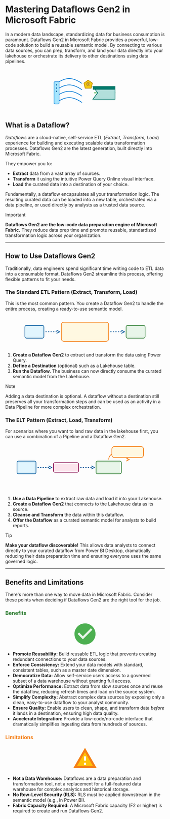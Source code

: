 # Mastering Dataflows Gen2 in Microsoft Fabric

In a modern data landscape, standardizing data for business consumption is paramount. Dataflows Gen2 in Microsoft Fabric provides a powerful, low-code solution to build a reusable semantic model. By connecting to various data sources, you can prep, transform, and land your data directly into your lakehouse or orchestrate its delivery to other destinations using data pipelines.

<br>

<div align="center">
<svg width="200" height="120" viewBox="0 0 200 120" fill="none" xmlns="http://www.w3.org/2000/svg">
<path d="M10 30 C 40 10, 60 10, 90 30" stroke="#0078D4" stroke-width="2" fill="none" stroke-linecap="round"/>
<path d="M10 50 C 40 30, 60 30, 90 50" stroke="#0078D4" stroke-width="2" fill="none" stroke-linecap="round"/>
<path d="M10 70 C 40 50, 60 50, 90 70" stroke="#0078D4" stroke-width="2" fill="none" stroke-linecap="round"/>
<path d="M10 90 C 40 70, 60 70, 90 90" stroke="#0078D4" stroke-width="2" fill="none" stroke-linecap="round"/>
<rect x="2" y="25" width="16" height="70" rx="3" fill="#A7E6FF" stroke="#0078D4" stroke-width="1.5"/>
<circle cx="10" cy="35" r="2" fill="#005A9E"/>
<circle cx="10" cy="45" r="2" fill="#005A9E"/>
<circle cx="10" cy="55" r="2" fill="#005A9E"/>
<g transform="translate(95, 20)">
<path d="M15 0 L28.392 9.392 L24.392 25.608 L5.608 25.608 L1.608 9.392 Z" fill="#F2C811" stroke="#BF8B00" stroke-width="2"/>
<circle cx="15" cy="12.5" r="5" fill="white" stroke="#BF8B00" stroke-width="2"/>
<path d="M13 10.5 L17 14.5 M17 10.5 L13 14.5" stroke="#BF8B00" stroke-width="2.5" stroke-linecap="round"/>
</g>
<path d="M130 60 C 160 60, 160 60, 190 60" stroke="#4CAF50" stroke-width="3" fill="none" stroke-linecap="round" stroke-dasharray="5 5"/>
<path d="M185 55 L195 60 L185 65" stroke="#4CAF50" stroke-width="3" fill="none" stroke-linecap="round" stroke-linejoin="round"/>
<path d="M125 40 L195 40 L195 80 L125 80 L140 60 Z" fill="#B2DFDB" stroke="#00796B" stroke-width="2"/>
<rect x="125" y="40" width="70" height="10" fill="#00796B"/>
</svg>
</div>

## What is a Dataflow?

_Dataflows_ are a cloud-native, self-service ETL (_Extract, Transform, Load_) experience for building and executing scalable data transformation processes. Dataflows Gen2 are the latest generation, built directly into Microsoft Fabric.

They empower you to:
- **Extract** data from a vast array of sources.
- **Transform** it using the intuitive Power Query Online visual interface.
- **Load** the curated data into a destination of your choice.

Fundamentally, a dataflow encapsulates all your transformation logic. The resulting curated data can be loaded into a new table, orchestrated via a data pipeline, or used directly by analysts as a trusted data source.

> [!IMPORTANT]
> **Dataflows Gen2 are the low-code data preparation engine of Microsoft Fabric.** They reduce data prep time and promote reusable, standardized transformation logic across your organization.

---

## How to Use Dataflows Gen2

Traditionally, data engineers spend significant time writing code to ETL data into a consumable format. Dataflows Gen2 streamline this process, offering flexible patterns to fit your needs.

### The Standard ETL Pattern (Extract, Transform, Load)

This is the most common pattern. You create a Dataflow Gen2 to handle the entire process, creating a ready-to-use semantic model.

<div align="center">
<svg width="400" height="100" viewBox="0 0 400 100" fill="none" xmlns="http://www.w3.org/2000/svg">
<!-- Sources -->
<rect x="10" y="30" width="60" height="40" rx="5" fill="#E1F5FE" stroke="#01579B" stroke-width="2"/>
<text x="40" y="55" font-family="Segoe UI, sans-serif" font-size="12" text-anchor="middle">Sources</text>
<path d="M75 50 H 115" stroke="#01579B" stroke-width="2" stroke-dasharray="4 4"/>
<path d="M110 45 L 120 50 L 110 55" stroke="#01579B" stroke-width="2" fill="none"/>
<!-- Dataflow Gen2 -->
<rect x="125" y="20" width="150" height="60" rx="8" fill="#FFF8E1" stroke="#F57F17" stroke-width="2"/>
<text x="200" y="45" font-family="Segoe UI, sans-serif" font-size="14" font-weight="bold" text-anchor="middle">Dataflow Gen2</text>
<text x="200" y="65" font-family="Segoe UI, sans-serif" font-size="12" text-anchor="middle">(Extract & Transform)</text>
<path d="M280 50 H 320" stroke="#01579B" stroke-width="2" stroke-dasharray="4 4"/>
<path d="M315 45 L 325 50 L 315 55" stroke="#01579B" stroke-width="2" fill="none"/>
<!-- Destination -->
<rect x="330" y="30" width="60" height="40" rx="5" fill="#E8F5E9" stroke="#2E7D32" stroke-width="2"/>
<text x="360" y="55" font-family="Segoe UI, sans-serif" font-size="12" text-anchor="middle">Lakehouse</text>
</svg>
</div>

1.  **Create a Dataflow Gen2** to extract and transform the data using Power Query.
2.  **Define a Destination** (optional) such as a Lakehouse table.
3.  **Run the Dataflow.** The business can now directly consume the curated semantic model from the Lakehouse.

> [!NOTE]
> Adding a data destination is optional. A dataflow without a destination still preserves all your transformation steps and can be used as an activity in a Data Pipeline for more complex orchestration.

### The ELT Pattern (Extract, Load, Transform)

For scenarios where you want to land raw data in the lakehouse first, you can use a combination of a Pipeline and a Dataflow Gen2.

<div align="center">
<svg width="450" height="150" viewBox="0 0 450 150" fill="none" xmlns="http://www.w3.org/2000/svg">
<!-- Sources -->
<rect x="10" y="55" width="60" height="40" rx="5" fill="#E1F5FE" stroke="#01579B" stroke-width="2"/>
<text x="40" y="80" font-family="Segoe UI, sans-serif" font-size="12" text-anchor="middle">Sources</text>
<!-- Pipeline -->
<path d="M75 75 H 115" stroke="#01579B" stroke-width="2" stroke-dasharray="4 4"/>
<path d="M110 70 L 120 75 L 110 80" stroke="#01579B" stroke-width="2" fill="none"/>
<rect x="125" y="60" width="80" height="30" rx="5" fill="#FCE4EC" stroke="#880E4F" stroke-width="2"/>
<text x="165" y="80" font-family="Segoe UI, sans-serif" font-size="12" text-anchor="middle">Pipeline</text>
<!-- Lakehouse -->
<path d="M210 75 H 250" stroke="#01579B" stroke-width="2" stroke-dasharray="4 4"/>
<path d="M245 70 L 255 75 L 245 80" stroke="#01579B" stroke-width="2" fill="none"/>
<rect x="260" y="55" width="80" height="40" rx="5" fill="#E8F5E9" stroke="#2E7D32" stroke-width="2"/>
<text x="300" y="80" font-family="Segoe UI, sans-serif" font-size="12" text-anchor="middle">Lakehouse</text>
<!-- Dataflow Gen2 for Transform -->
<path d="M300 50 C 300 20, 360 20, 360 50" stroke="#F57F17" stroke-width="2" fill="none"/>
<path d="M355 45 L 365 50 L 355 55" stroke="#F57F17" stroke-width="2" fill="none"/>
<rect x="310" y="9" width="100" height="35" rx="8" fill="#FFF8E1" stroke="#F57F17" stroke-width="2"/>
<text x="360" y="30" font-family="Segoe UI, sans-serif" font-size="12" text-anchor="middle">Dataflow (Transform)</text>
</svg>
</div>

1.  **Use a Data Pipeline** to extract raw data and load it into your Lakehouse.
2.  **Create a Dataflow Gen2** that connects to the Lakehouse data as its source.
3.  **Cleanse and Transform** the data within this dataflow.
4.  **Offer the Dataflow** as a curated semantic model for analysts to build reports.

> [!TIP]
> **Make your dataflow discoverable!** This allows data analysts to connect directly to your curated dataflow from Power BI Desktop, dramatically reducing their data preparation time and ensuring everyone uses the same governed logic.

---

## Benefits and Limitations

There's more than one way to move data in Microsoft Fabric. Consider these points when deciding if Dataflows Gen2 are the right tool for the job.

### <span style="color: #2E7D32;">Benefits</span>

<div align="center">
<svg width="80" height="80" viewBox="0 0 24 24" fill="none" xmlns="http://www.w3.org/2000/svg">
<circle cx="12" cy="12" r="10" fill="#E8F5E9"/>
<path d="M12 2C6.48 2 2 6.48 2 12C2 17.52 6.48 22 12 22C17.52 22 22 17.52 22 12C22 6.48 17.52 2 12 2ZM10 17L5 12L6.41 10.59L10 14.17L17.59 6.58L19 8L10 17Z" fill="#4CAF50"/>
</svg>
</div>

-   **Promote Reusability:** Build reusable ETL logic that prevents creating redundant connections to your data sources.
-   **Enforce Consistency:** Extend your data models with standard, consistent tables, such as a master date dimension.
-   **Democratize Data:** Allow self-service users access to a governed subset of a data warehouse without granting full access.
-   **Optimize Performance:** Extract data from slow sources once and reuse the dataflow, reducing refresh times and load on the source system.
-   **Simplify Complexity:** Abstract complex data sources by exposing only a clean, easy-to-use dataflow to your analyst community.
-   **Ensure Quality:** Enable users to clean, shape, and transform data *before* it lands in a destination, ensuring high data quality.
-   **Accelerate Integration:** Provide a low-code/no-code interface that dramatically simplifies ingesting data from hundreds of sources.

### <span style="color: #F57F17;">Limitations</span>

<div align="center">
<svg width="80" height="80" viewBox="0 0 24 24" fill="none" xmlns="http://www.w3.org/2000/svg">
<path d="M1 21H23L12 2L1 21ZM13 18H11V16H13V18ZM13 14H11V10H13V14Z" fill="#FFC107"/>
<path d="M12 5.99L19.53 19H4.47L12 5.99ZM12 2L1 21H23L12 2Z" fill="#F57F17"/>
</svg>
</div>

-   **Not a Data Warehouse:** Dataflows are a data preparation and transformation tool, not a replacement for a full-featured data warehouse for complex analytics and historical storage.
-   **No Row-Level Security (RLS):** RLS must be applied downstream in the semantic model (e.g., in Power BI).
-   **Fabric Capacity Required:** A Microsoft Fabric capacity (F2 or higher) is required to create and run Dataflows Gen2.
